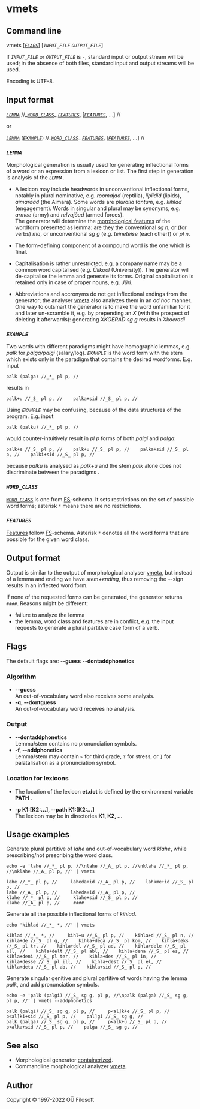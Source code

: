 # vmets 

## Command line

vmets \[[*`FLAGS`*](#flag_desc)\] [*`INPUT_FILE`* *`OUTPUT_FILE`*] 

If *`INPUT_FILE`* or *`OUTPUT_FILE`* is ```-```, standard input or output stream will be used; in the absence of both files, standard input and output streams will be used.

Encoding is UTF-8.

## Input format

[*`LEMMA`*](#LEMMA) //\_[*`WORD_CLASS`*](#WORD_CLASS)\_ [*`FEATURES`*](#FEATURES), \[[*`FEATURES`*](#FEATURES), ...\] //

or

[*`LEMMA`*](#LEMMA) \([*`EXAMPLE`*](#NÄIDIS)\) //\_[*`WORD_CLASS`*](#WORD_CLASS)\_ [*`FEATURES`*](#FEATURES), \[[*`FEATURES`*](#FEATURES), ...\] //


### *`LEMMA`* <a name="LEMMA"></a>

Morphological generation is usually used for generating inflectional forms of a word or an expression from a lexicon or list. The first step in generation is analysis of the *`LEMMA`*.

* A lexicon may include headwords in unconventional inflectional forms, notably in plural nominative, e.g. _roomajad_ (reptilia), _lipiidid_ (lipids), _aimaraad_ (the Aimara). Some words are _pluralia tantum_, e.g.  _kihlad_ (engagement). Words in singular and plural may be synonyms, e.g. _armee_ (army) and _relvajõud_ (armed forces). <br> 
The generator will determine the [morphological features](https://github.com/Filosoft/vabamorf/blob/master/doc/tagset.md) of the wordform presented as lemma: are they the conventional _sg n_, or (for verbs) _ma_, or unconventional _sg g_ (e.g. _teineteise_ (each other)) or _pl n_.

* The form-defining component of a compound word is the one which is final.

* Capitalisation is rather unrestricted, e.g. a company name may be a common word capitalised (e.g. _Ülikool_ (University)). The generator will de-capitalise the lemma and generate its forms. Original capitalisation is retained only in case of proper nouns, e.g. _Jüri_. 

* Abbreviations and accronyms do not get inflectional endings from the generator; the analyser [vmeta](https://github.com/Filosoft/vabamorf/blob/master/apps/cmdline/vmeta/README.md) also analyzes them in an _ad hoc_ manner. One way to outsmart the generator is to make the word unfamiliar for it and later un-scramble it, e.g. by prepending an _X_ (with the prospect of deleting it afterwards): generating _XKOERAD sg g_ results in _Xkoeradi_

### *`EXAMPLE`* <a name="EXAMPLE"></a>

Two words with different paradigms might have homographic lemmas, e.g.  _palk_ for _palga/palgi_ (salary/log). *`EXAMPLE`* is the word form with the stem  which exists only in the paradigm that contains the desired wordforms.
E.g. input

```
palk (palga) //_*_ pl p, //
```

results in

```
palk+u //_S_ pl p, //    palka+sid //_S_ pl p, //
```

Using *`EXAMPLE`* may be confusing, because of the data structures of the program. E.g. input

```
palk (palku) //_*_ pl p, //
```

would counter-intuitively result in _pl p_ forms of both _palgi_ and _palga_:

```
palk+e //_S_ pl p, //    palk+u //_S_ pl p, //    palka+sid //_S_ pl p, //    palki+sid //_S_ pl p, //
```

because _palku_ is analysed as _palk+u_ and the stem _palk_ alone does not discriminate between the paradigms .

### *`WORD_CLASS`* <a name="WORD_CLASS"></a>

[*`WORD_CLASS`*](https://cl.ut.ee/ressursid/morfo-systeemid/index.php?lang=en) is one from [FS](https://github.com/Filosoft/vabamorf/blob/master/doc/tagset.md)-schema. It sets restrictions on the set of possible word forms; asterisk ```*``` means there are no restrictions.

### *`FEATURES`* <a name="FEATURES"></a>

[Features](https://cl.ut.ee/ressursid/morfo-systeemid/index.php?lang=en) follow [FS](https://github.com/Filosoft/vabamorf/blob/master/doc/tagset.md)-schema. Asterisk ```*``` denotes all the word forms that are possible for the given word class.

## Output format

Output is similar to the output of morphological analyser [vmeta](https://github.com/Filosoft/vabamorf/blob/master/apps/cmdline/vmeta/README.md),
but instead of a lemma and ending we have _stem+ending_, thus removing the ```+```-sign results in an inflected word form.

If none of the requested forms can be generated, the generator returns ```####```. Reasons might be different:
* failure to analyze the lemma
* the lemma, word class and features are in conflict, e.g. the input requests to generate a plural partitive case form of a verb. 


## Flags <a name="flag_desc"></a>

The default flags are: **--guess** **--dontaddphonetics**

### Algorithm 

* **--guess** <br> An out-of-vocabulary word also receives some analysis.
* **-q, --dontguess** <br> An out-of-vocabulary word receives no analysis.

### Output

* **--dontaddphonetics** <br> Lemma/stem contains no pronunciation symbols.
* **-f, --addphonetics** <a name="pronunciation_flags"></a> <br> Lemma/stem may contain ```<``` for third grade, ```?``` for stress, or ```]``` for palatalisation as a pronunciation symbol.

### Location for lexicons 

* The location of the lexicon **et.dct** is defined by the environment variable **PATH** .

* **-p K1:[K2:...], --path K1:[K2:...]** <br> The lexicon may be in directories **K1, K2, ...**

## Usage examples

Generate plural partitive of _lahe_ and out-of-vocabulary word 
_klahe_, while prescribing/not prescribing the word class.
```commandline
echo -e 'lahe //_*_ pl p, //\nlahe //_A_ pl p, //\nklahe //_*_ pl p, //\nklahe //_A_ pl p, //' | vmets
```
```
lahe //_*_ pl p, //     laheda+id //_A_ pl p, //    lahkme+id //_S_ pl p, //
lahe //_A_ pl p, //     laheda+id //_A_ pl p, //
klahe //_*_ pl p, //     klahe+sid //_S_ pl p, //
klahe //_A_ pl p, //     ####
```

Generate all the possible inflectional forms of _kihlad_.
```commandline
echo 'kihlad //_*_ *, //' | vmets
```
```
kihlad //_*_ *, //     kihl+u //_S_ pl p, //    kihla+d //_S_ pl n, //    kihla+de //_S_ pl g, //    kihla+dega //_S_ pl kom, //    kihla+deks //_S_ pl tr, //    kihla+del //_S_ pl ad, //    kihla+dele //_S_ pl all, //    kihla+delt //_S_ pl abl, //    kihla+dena //_S_ pl es, //    kihla+deni //_S_ pl ter, //    kihla+des //_S_ pl in, //    kihla+desse //_S_ pl ill, //    kihla+dest //_S_ pl el, //    kihla+deta //_S_ pl ab, //    kihla+sid //_S_ pl p, //
```

Generate singular genitive and plural partitive of words having the lemma _palk_, and add pronunciation symbols.
```commandline
echo -e 'palk (palgi) //_S_ sg g, pl p, //\npalk (palga) //_S_ sg g, pl p, //' | vmets --addphonetics
```
```
palk (palgi) //_S_ sg g, pl p, //     p<al]k+e //_S_ pl p, //    p<al]ki+sid //_S_ pl p, //    pal]gi //_S_ sg g, //
palk (palga) //_S_ sg g, pl p, //     p<alk+u //_S_ pl p, //    p<alka+sid //_S_ pl p, //    palga //_S_ sg g, //
```

## See also

* Morphological generator [containerized](https://gitlab.com/tilluteenused/docker-elg-synth/-/blob/master/README.md).
* Commandline morphological analyzer [vmeta](https://github.com/Filosoft/vabamorf/blob/master/apps/cmdline/vmeta/README.md).


## Author

Copyright © 1997-2022 OÜ Filosoft
